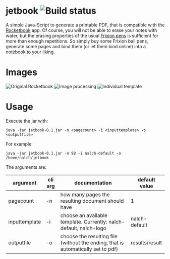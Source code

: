 # jetbook ![Build status](https://travis-ci.org/nalch/jetbook.svg?branch=master)
A simple Java-Script to generate a printable PDF, that is compatible with the [Rocketbook](https://getrocketbook.com/) app.
Of course, you will not be able to erase your notes with water, but the erasing properties of the usual [Frixion pens](http://www.frixion-shop.com/pilot-frixion-ball.html) is sufficient for more than enough repetitions.
So simply buy some Frixion ball pens, generate some pages and bind them (or let them bind online) into a notebook to your liking.

# Images
![Original Rocketbook](https://raw.githubusercontent.com/nalch/jetbook/master/images/original.jpg) ![Image processing](https://raw.githubusercontent.com/nalch/jetbook/master/images/beforeafter_phones.jpg) ![Individual template](https://raw.githubusercontent.com/nalch/jetbook/master/images/nalch-logo-result.png)


# Usage
Execute the jar with: 
```
java -jar jetbook-0.1.jar -n <pagecount> -i <inputtemplate> -o <outputfile>
```

For example:
```
java -jar jetbook-0.1.jar -n 98 -i nalch-default -o /home/nalch/jetbook
```

The arguments are:

| argument      | cli arg       | documentation                                                                    | default value  |
|---------------|---------------|----------------------------------------------------------------------------------|----------------|
| pagecount     | -n            | how many pages the resulting document should have                                | 1              |
| inputtemplate | -i            | choose an available template. Currently: nalch-default, nalch-logo               | nalch-default  |
| outputfile    | -o            | choose the resulting file (without the ending, that is automatically set to pdf) | results/result |